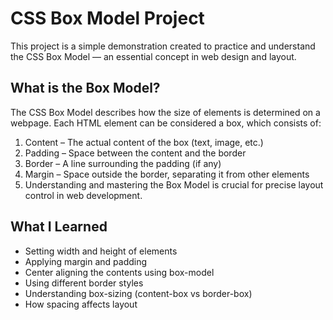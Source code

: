 #  CSS Box Model Project
This project is a simple demonstration created to practice and understand the CSS Box Model — an essential concept in web design and layout.

##  What is the Box Model?
The CSS Box Model describes how the size of elements is determined on a webpage. Each HTML element can be considered a box, which consists of:

  1.  Content – The actual content of the box (text, image, etc.)
  2.  Padding – Space between the content and the border
  3.  Border – A line surrounding the padding (if any)
  4.  Margin – Space outside the border, separating it from other elements
  5.  Understanding and mastering the Box Model is crucial for precise layout control in web development.


##  What I Learned
  - Setting width and height of elements
  - Applying margin and padding
  - Center aligning the contents using box-model
  - Using different border styles
  - Understanding box-sizing (content-box vs border-box)
  - How spacing affects layout


